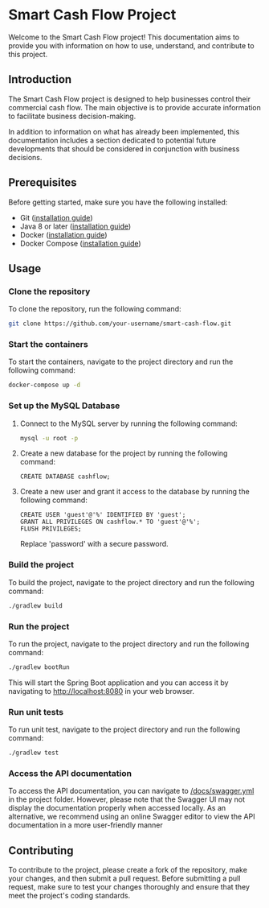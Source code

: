 # Smart Cash Flow Project

Welcome to the Smart Cash Flow project! This documentation aims to provide you with information on how to use, understand, and contribute to this project.

## Introduction

The Smart Cash Flow project is designed to help businesses control their commercial cash flow. The main objective is to provide accurate information to facilitate business decision-making.

In addition to information on what has already been implemented, this documentation includes a section dedicated to potential future developments that should be considered in conjunction with business decisions.

## Prerequisites

Before getting started, make sure you have the following installed:

- Git ([installation guide](https://git-scm.com/book/en/v2/Getting-Started-Installing-Git))
- Java 8 or later ([installation guide](https://www.oracle.com/java/technologies/javase-downloads.html))
- Docker ([installation guide](https://docs.docker.com/get-docker/))
- Docker Compose ([installation guide](https://docs.docker.com/compose/install/))

## Usage

### Clone the repository

To clone the repository, run the following command:

```sh
git clone https://github.com/your-username/smart-cash-flow.git
```

### Start the containers
To start the containers, navigate to the project directory and run the following command:

```sh
docker-compose up -d
```

### Set up the MySQL Database

1. Connect to the MySQL server by running the following command:

   ```sh
   mysql -u root -p
   ```

2. Create a new database for the project by running the following command:

   ```mysql
   CREATE DATABASE cashflow;
   ```

3. Create a new user and grant it access to the database by running the following command:

   ```mysql
   CREATE USER 'guest'@'%' IDENTIFIED BY 'guest';
   GRANT ALL PRIVILEGES ON cashflow.* TO 'guest'@'%';
   FLUSH PRIVILEGES;
   ```

   Replace 'password' with a secure password.

### Build the project

To build the project, navigate to the project directory and run the following command:

```sh
./gradlew build
```

### Run the project

To run the project, navigate to the project directory and run the following command:

```sh
./gradlew bootRun
```

This will start the Spring Boot application and you can access it by navigating to [http://localhost:8080](http://localhost:8080) in your web browser.

### Run unit tests

To run unit test, navigate to the project directory and run the following command:

```sh
./gradlew test
```

### Access the API documentation

To access the API documentation, you can navigate to [/docs/swagger.yml](/docs/swagger.yml) in the project folder. However, please note that the Swagger UI may not display the documentation properly when accessed locally. As an alternative, we recommend using an online Swagger editor to view the API documentation in a more user-friendly manner

## Contributing

To contribute to the project, please create a fork of the repository, make your changes, and then submit a pull request. Before submitting a pull request, make sure to test your changes thoroughly and ensure that they meet the project's coding standards.
